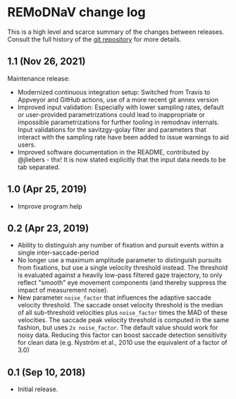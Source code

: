 # REMoDNaV change log

This is a high level and scarce summary of the changes between releases.
Consult the full history of the [git
repository](http://github.com/psychoinformatics-de/remodnav) for more details.

## 1.1 (Nov 26, 2021)

Maintenance release:

- Modernized continuous integration setup: Switched from Travis to Appveyor and
  GitHub actions, use of a more recent git annex version
- Improved input validation: Especially with lower sampling rates, default or
  user-provided parametrizations could lead to inappropriate or impossible
  parametrizations for further tooling in remodnav internals. Input validations
  for the savitzgy-golay filter and parameters that interact with the sampling
  rate have been added to issue warnings to aid users.
- Improved software documentation in the README, contributed by @jliebers - thx!
  It is now stated explicitly that the input data needs to be tab separated.

## 1.0 (Apr 25, 2019)

- Improve program help

## 0.2 (Apr 23, 2019)

- Ability to distinguish any number of fixation and pursuit events within
  a single inter-saccade-period
- No longer use a maximum amplitude parameter to distinguish pursuits from
  fixations, but use a single velocity threshold instead. The threshold
  is evaluated against a heavily low-pass filtered gaze trajectory, to
  only reflect "smooth" eye movement components (and thereby suppress the
  impact of measurement noise).
- New parameter `noise_factor` that influences the adaptive saccade velocity
  threshold. The saccade onset velocity threshold is the median of all
  sub-threshold velocities plus `noise_factor` times the MAD of these
  velocities. The saccade peak velocity threshold is computed in the same
  fashion, but uses `2x noise_factor`. The default value should work for
  noisy data. Reducing this factor can boost saccade detection sensitivity
  for clean data (e.g. Nyström et al., 2010 use the equivalent of a factor
  of 3.0)

## 0.1 (Sep 10, 2018)

- Initial release.
